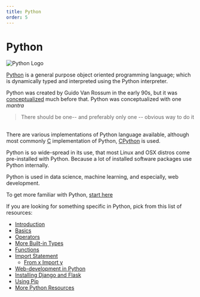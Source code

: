```yaml
---
title: Python
order: 5
---
```

# Python

![Python Logo](https://cloud.githubusercontent.com/assets/5607371/13463975/cc18b26e-e0b4-11e5-8a52-e1123a8871b6.png)

[Python](https://www.python.org/) is a general purpose object oriented programming language; which is dynamically typed and interpreted using the Python interpreter.

Python was created by Guido Van Rossum in the early 90s, but it was [conceptualized](https://en.wikipedia.org/wiki/History_of_Python) much before that. Python was conceptualized with one _mantra_

> There should be one-- and preferably only one -- obvious way to do it

##  

There are various implementations of Python language available, although most commonly [C](https://en.wikipedia.org/wiki/C_(programming_language)) implementation of Python, [CPython](https://github.com/python/cpython) is used.

Python is so wide-spread in its use, that most Linux and OSX distros come pre-installed with Python. Because a lot of installed software packages use Python internally.

Python is used in data science, machine learning, and especially, web development.

To get more familiar with Python, [start here](Python-Introduction)

If you are looking for something specific in Python, pick from this list of resources:

- [Introduction](Python-Introduction)
- [Basics](Python-Basics)
- [Operators](Python-Operators)
- [More Built-in Types](Python-More-Builtin-Types)
- [Functions](Python-Functions)
- [Import Statement](Python-Import-Statements)
  - [From x Import y](Python-From-X-Import-Y)
- [Web-development in Python](Web-Development-in-Python)
- [Installing Django and Flask](Install-Django-Flask)
- [Using Pip](Python-Using-Pip)
- [More Python Resources](Python-Resources)
